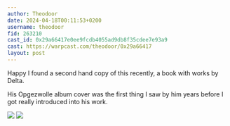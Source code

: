 ```yaml
---
author: Theodoor
date: 2024-04-18T00:11:53+0200
username: theodoor
fid: 263210
cast_id: 0x29a66417e0ee9fcdb4055ad9db8f35cdee7e93a9
cast: https://warpcast.com/theodoor/0x29a66417
layout: post
---
```

Happy I found a second hand copy of this recently, a book with works by Delta.  
  
His Opgezwolle album cover was the first thing I saw by him years before I got really introduced into his work.  

![](https://imagedelivery.net/BXluQx4ige9GuW0Ia56BHw/1b73fa97-d291-4fbc-929d-948b93f3ac00/original)
![](https://imagedelivery.net/BXluQx4ige9GuW0Ia56BHw/908db5eb-e8f7-49d4-d819-fb86e63c1a00/original)